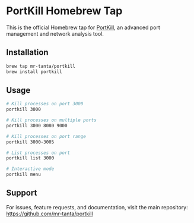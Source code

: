 # PortKill Homebrew Tap

This is the official Homebrew tap for [PortKill](https://github.com/mr-tanta/portkill), an advanced port management and network analysis tool.

## Installation

```bash
brew tap mr-tanta/portkill
brew install portkill
```

## Usage

```bash
# Kill processes on port 3000
portkill 3000

# Kill processes on multiple ports  
portkill 3000 8080 9000

# Kill processes on port range
portkill 3000-3005

# List processes on port
portkill list 3000

# Interactive mode
portkill menu
```

## Support

For issues, feature requests, and documentation, visit the main repository:
https://github.com/mr-tanta/portkill
